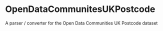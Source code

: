 OpenDataCommunitesUKPostcode
============================

A parser / converter for the Open Data Communities UK Postcode dataset
